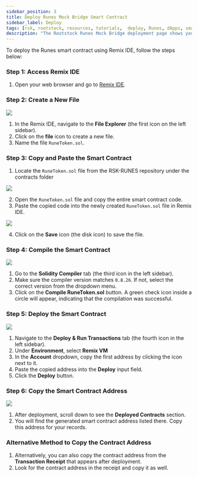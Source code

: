 ```yaml
---
sidebar_position: 3
title: Deploy Runes Mock Bridge Smart Contract
sidebar_label: Deploy
tags: [rsk, rootstock, resources, tutorials,  deploy, Runes, dApps, smart contracts, Remix IDE, MetaMask]
description: "The Rootstock Runes Mock Bridge deployment page shows you how to compile and deploy runes on RemixIDE"
---
```


To deploy the Runes smart contract using Remix IDE, follow the steps below:

### **Step 1: Access Remix IDE**

1. Open your web browser and go to [Remix IDE](https://remix.ethereum.org/#lang=en&optimize=false&runs=200&evmVersion=null&version=soljson-v0.8.26+commit.8a97fa7a.js).

### **Step 2: Create a New File**

<img src="/img/resources/runes/Remix-create-new-file.png"/>

1. In the Remix IDE, navigate to the **File Explorer** (the first icon on the left sidebar).  
2. Click on the **file** icon to create a new file.  
3. Name the file `RuneToken.sol`.

### **Step 3: Copy and Paste the Smart Contract**

1. Locate the `RuneToken.sol` file from the RSK-RUNES repository under the contracts folder

<img src="/img/resources/runes/Copy-and-Paste -the-Smart-Contract.png"/>

2. Open the `RuneToken.sol` file and copy the entire smart contract code.  
3. Paste the copied code into the newly created `RuneToken.sol` file in Remix IDE.

<img src="/img/resources/runes/Paste-RemixIDE.png"/>

4. Click on the **Save** icon (the disk icon) to save the file.

### 

### **Step 4: Compile the Smart Contract**

<img src="/img/resources/runes/Compile-the-Smart-Contract.png"/>

1. Go to the **Solidity Compiler** tab (the third icon in the left sidebar).  
2. Make sure the compiler version matches `0.8.26`. If not, select the correct version from the dropdown menu.  
3. Click on the **Compile RuneToken.sol** button. A green check icon inside a circle will appear, indicating that the compilation was successful.

### **Step 5: Deploy the Smart Contract**

<img src="/img/resources/runes/Deploy-the-Smart-Contract.png"/>

1. Navigate to the **Deploy & Run Transactions** tab (the fourth icon in the left sidebar).  
2. Under **Environment**, select **Remix VM**  
3. In the **Account** dropdown, copy the first address by clicking the icon next to it.  
4. Paste the copied address into the **Deploy** input field.  
5. Click the **Deploy** button.

### **Step 6: Copy the Smart Contract Address**

<img src="/img/resources/runes/Copy-the-Smart-Contract-Address.png"/>

1. After deployment, scroll down to see the **Deployed Contracts** section.  
2. You will find the generated smart contract address listed there. Copy this address for your records.

### **Alternative Method to Copy the Contract Address**

1. Alternatively, you can also copy the contract address from the **Transaction Receipt** that appears after deployment.  
2. Look for the contract address in the receipt and copy it as well.

